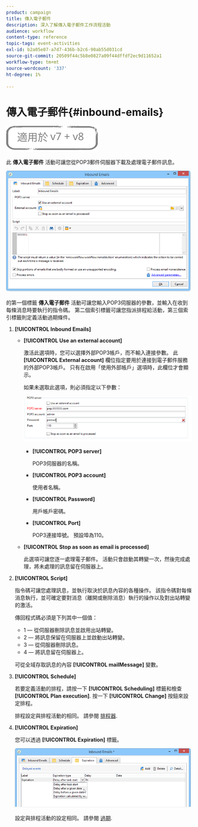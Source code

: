 ```yaml
---
product: campaign
title: 傳入電子郵件
description: 深入了解傳入電子郵件工作流程活動
audience: workflow
content-type: reference
topic-tags: event-activities
exl-id: b2a05e07-a7d7-436b-b2c6-90ab55d031cd
source-git-commit: 20509f44c5b8e0827a09f44dffdf2ec9d11652a1
workflow-type: tm+mt
source-wordcount: '337'
ht-degree: 1%

---
```


# 傳入電子郵件{#inbound-emails}

![](../../assets/common.svg)

此 **傳入電子郵件** 活動可讓您從POP3郵件伺服器下載及處理電子郵件訊息。

![](assets/email_rec_edit_1.png)

的第一個標籤 **傳入電子郵件** 活動可讓您輸入POP3伺服器的參數，並輸入在收到每條消息時要執行的指令碼。 第二個索引標籤可讓您指派排程給活動，第三個索引標籤則定義活動過期條件。

1. **[!UICONTROL Inbound Emails]**

   * **[!UICONTROL Use an external account]**

      激活此選項時，您可以選擇外部POP3帳戶，而不輸入連接參數。 此 **[!UICONTROL External account]** 欄位指定要用於連接到電子郵件服務的外部POP3帳戶。 只有在啟用「使用外部帳戶」選項時，此欄位才會顯示。

      如果未選取此選項，則必須指定以下參數：

      ![](assets/email_rec_edit_1b.png)

      * **[!UICONTROL POP3 server]**

         POP3伺服器的名稱。

      * **[!UICONTROL POP3 account]**

         使用者名稱。

      * **[!UICONTROL Password]**

         用戶帳戶密碼。

      * **[!UICONTROL Port]**

         POP3連接埠號。 預設埠為110。
   * **[!UICONTROL Stop as soon as email is processed]**

      此選項可讓您逐一處理電子郵件。 活動只會啟動其轉變一次，然後完成處理，將未處理的訊息留在伺服器上。


1. **[!UICONTROL Script]**

   指令碼可讓您處理訊息，並執行取決於訊息內容的各種操作。 該指令碼對每條消息執行，並可確定要對消息（離開或刪除消息）執行的操作以及對出站轉變的激活。

   傳回程式碼必須是下列其中一個值：

   * 1 — 從伺服器刪除訊息並啟用出站轉變。
   * 2 — 將訊息保留在伺服器上並啟動出站轉變。
   * 3 — 從伺服器刪除訊息。
   * 4 — 將訊息留在伺服器上。

   可從全域存取訊息的內容 **[!UICONTROL mailMessage]** 變數。

1. **[!UICONTROL Schedule]**

   若要定義活動的排程，請按一下 **[!UICONTROL Scheduling]** 標籤和檢查 **[!UICONTROL Plan execution]**. 按一下 **[!UICONTROL Change]** 按鈕來設定排程。

   排程設定與排程活動的相同。 請參閱 [排程器](scheduler.md).

1. **[!UICONTROL Expiration]**

   您可以透過 **[!UICONTROL Expiration]** 標籤。

   ![](assets/email_rec_edit_3.png)

   設定與排程活動的設定相同。 請參閱 [過期](defining-approvals.md).
